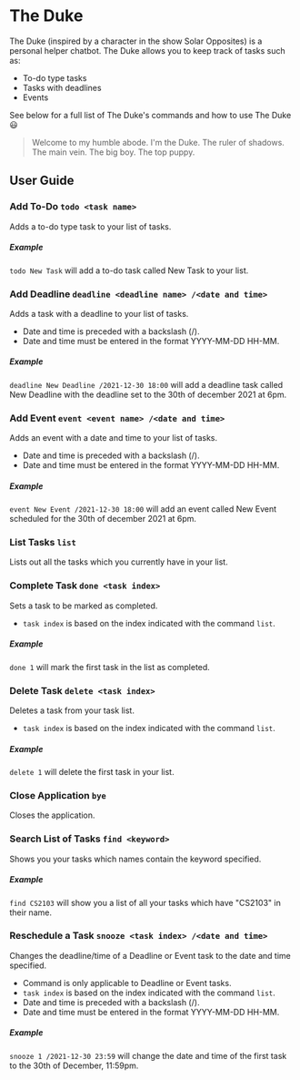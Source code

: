 # The Duke
<p>
The Duke (inspired by a character in the show Solar Opposites) is a personal helper chatbot. The Duke allows you to 
keep track of tasks such as:
</p>

 - To-do type tasks
 - Tasks with deadlines
 - Events

See below for a full list of The Duke's commands and how to use The Duke :smiley:

> Welcome to my humble abode. I'm the Duke. The ruler of shadows.
> The main vein. The big boy. The top puppy.

## User Guide

### Add To-Do `todo <task name>`
Adds a to-do type task to your list of tasks.
##### Example
`todo New Task` will add a to-do task called New Task to your list. 


### Add Deadline `deadline <deadline name> /<date and time>`
Adds a task with a deadline to your list of tasks.
 - Date and time is preceded with a backslash (/).
 - Date and time must be entered in the format YYYY-MM-DD HH-MM.

##### Example
`deadline New Deadline /2021-12-30 18:00` will add a deadline task called 
New Deadline with the deadline set to the 30th of december 2021 at 6pm.


### Add Event `event <event name> /<date and time>`
Adds an event with a date and time to your list of tasks.
- Date and time is preceded with a backslash (/).
- Date and time must be entered in the format YYYY-MM-DD HH-MM.

##### Example
`event New Event /2021-12-30 18:00` will add an event called
New Event scheduled for the 30th of december 2021 at 6pm.


### List Tasks `list`
Lists out all the tasks which you currently have in your list.


### Complete Task `done <task index>`
Sets a task to be marked as completed.
 - `task index` is based on the index indicated with the command `list`.

##### Example
`done 1` will mark the first task in the list as completed.


### Delete Task `delete <task index>`
Deletes a task from your task list.
- `task index` is based on the index indicated with the command `list`.

##### Example
`delete 1` will delete the first task in your list.


### Close Application `bye`
Closes the application.


### Search List of Tasks `find <keyword>`
Shows you your tasks which names contain the keyword specified. 

##### Example
`find CS2103` will show you a list of all your tasks which have 
"CS2103" in their name.


### Reschedule a Task `snooze <task index> /<date and time>`
Changes the deadline/time of a Deadline or Event task to the date and 
time specified.
- Command is only applicable to Deadline or Event tasks.
- `task index` is based on the index indicated with the command `list`.
- Date and time is preceded with a backslash (/).
- Date and time must be entered in the format YYYY-MM-DD HH-MM.

##### Example
`snooze 1 /2021-12-30 23:59` will change the date and time of the first
task to the 30th of December, 11:59pm.
